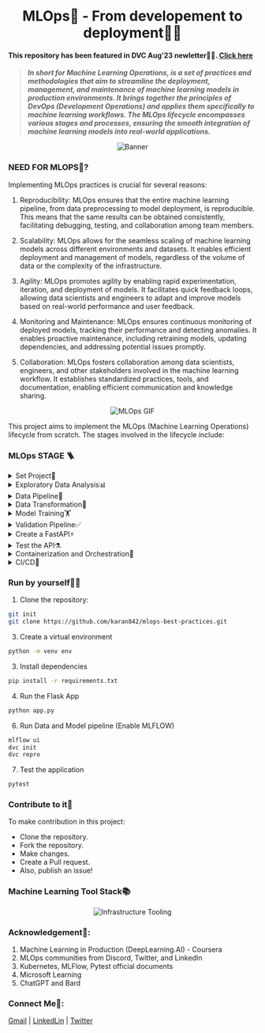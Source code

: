 <h1 align="center">MLOps🚀 - From developement to deployment🧪💥</h1>

#### This repository has been featured in DVC Aug'23 newletter🎉🎉. [Click here](https://www.linkedin.com/pulse/dvc-august-23-community-updates-iterative-ai)

> ***In short for Machine Learning Operations, is a set of practices and methodologies that aim to streamline the deployment, management, and maintenance of machine learning models in production environments. It brings together the principles of DevOps (Development Operations) and applies them specifically to machine learning workflows. The MLOps lifecycle encompasses various stages and processes, ensuring the smooth integration of machine learning models into real-world applications.***

<div align="center">
  <img src="https://github.com/karan842/mlops-best-practices/blob/master/img/mlops-best-practices.png" alt="Banner"/>
</div>

### NEED FOR MLOPS🔮?

Implementing MLOps practices is crucial for several reasons:

1. Reproducibility: MLOps ensures that the entire machine learning pipeline, from data preprocessing to model deployment, is reproducible. This means that the same results can be obtained consistently, facilitating debugging, testing, and collaboration among team members.

2. Scalability: MLOps allows for the seamless scaling of machine learning models across different environments and datasets. It enables efficient deployment and management of models, regardless of the volume of data or the complexity of the infrastructure.

3. Agility: MLOps promotes agility by enabling rapid experimentation, iteration, and deployment of models. It facilitates quick feedback loops, allowing data scientists and engineers to adapt and improve models based on real-world performance and user feedback.

4. Monitoring and Maintenance: 
MLOps ensures continuous monitoring of deployed models, tracking their performance and detecting anomalies. It enables proactive maintenance, including retraining models, updating dependencies, and addressing potential issues promptly.

5. Collaboration: MLOps fosters collaboration among data scientists, engineers, and other stakeholders involved in the machine learning workflow. It establishes standardized practices, tools, and documentation, enabling efficient communication and knowledge sharing.


<div align="center">
  <img src="https://assets-global.website-files.com/5e9aa66fd3886aa2b4ec01ca/630341e16bdfc87f7cd23ee0_ezgif.com-gif-maker%20(1).gif" alt="MLOps GIF" />
</div>

   
This project aims to implement the MLOps (Machine Learning Operations) lifecycle from scratch. The stages involved in the lifecycle include:


### MLOps STAGE 🪜
<details>
<summary>Set Project🐣</summary>

Set up your project environment and version control system for MLOps.

1. Create a Python virtual environment to manage dependencies.
2. Initialize Git and set up your GitHub repository for version control.
3. Install DVC (Data Version Control) for efficient data versioning and storage.
4. Install project dependencies using `requirements.txt`.
5. Write utility scripts for logs, exception handling, and common utilities.

</details>

<details>
<summary>Exploratory Data Analysis📊</summary>

Perform EDA on your data to gain insights and understand statistical properties.

1. Explore the data to understand its distribution and characteristics.
2. Plot charts and graphs to visualize data patterns and relationships.
3. Identify and handle outliers and missing data points.

</details>

<details>
<summary>Data Pipeline🚧</summary>

Create a data ingestion pipeline for data preparation and versioning.

1. Write a data ingestion pipeline to split data into train and test sets.
2. Store the processed data as artifacts for reproducibility.
3. Implement data versioning using DVC for maintaining data integrity.
4. Use the Faker library to generate synthetic data with noise for testing purposes.

</details>

<details>
<summary>Data Transformation🦾</summary>

Perform data transformation tasks to ensure data quality and consistency.

1. Write a script for data transformation, including imputation and outlier detection.
2. Handle class imbalances in the dataset.
3. Implement One-Hot-Encoding and scaling for features.

</details>

<details>
<summary>Model Training🏋️</summary>

Train and tune multiple classification models and track experiments.

1. Train and tune various classification models on the data.
2. Use MLflow for experimentation and tracking model metrics.
3. Log results in the form of JSON to track model performance.

</details>

<details>
<summary>Validation Pipeline✅</summary>

Create a Pydantic pipeline for data preprocessing and validation.

1. Define a Pydantic data model to enforce data validation and types.
2. Implement a pipeline for data preprocessing and validation.
3. Verify the range of values and data types for data integrity.

</details>

<details>
<summary>Create a FastAPI⚡</summary>

Build a FastAPI to make predictions using your trained models.

1. Develop a FastAPI application to serve predictions.
2. Integrate the trained models with the FastAPI endpoint.
3. Provide API documentation using Swagger UI.

</details>

<details>
<summary>Test the API⚗️</summary>

Conduct thorough testing of your FastAPI application.

1. Use Pytest to test different components of the API.
2. Test data types and handle missing input scenarios.
3. Ensure the API responds correctly to various inputs.

</details>

<details>
<summary>Containerization and Orchestration🚢</summary>

Prepare your application for deployment using containers and orchestration.

1. Build a Docker image for your FastAPI application.
2. Push the Docker image to Azure Container Registry (ACR).
3. Test the application locally using Minikube.
4. Deploy the Docker image from ACR to Azure Kubernetes Service (AKS) for production.

</details>

<details>
<summary>CI/CD🔁</summary>

Set up a Continuous Integration and Continuous Deployment pipeline for your application.

1. Configure CI/CD pipeline for automated build and testing.
2. Deploy the application on Azure using CI/CD pipelines.

</details>

### Run by yourself🏃‍♂️
1. Clone the repository:
```bash
git init
git clone https://github.com/karan842/mlops-best-practices.git
```

3. Create a virtual environment
```bash
python -m venv env
```

3. Install dependencies
```bash
pip install -r requirements.txt
```

4. Run the Flask App
```bash
python app.py
```

6. Run Data and Model pipeline (Enable MLFLOW)
```bash
mlflow ui
dvc init
dvc repro
```

7. Test the application
```bash
pytest
```

### Contribute to it🌱
To make contribution in this project:
- Clone the repository.
- Fork the repository.
- Make changes.
- Create a Pull request.
- Also, publish an issue!
  

### Machine Learning Tool Stack📚
<div align="center">
  <img src="https://fullstackdeeplearning.com/spring2021/lecture-6-notes-media/Infra-Tooling3.png" alt="Infrastructure Tooling" />
</div>

### Acknowledgement📃:
1. Machine Learning in Production (DeepLearning.AI) - Coursera
2. MLOps communities from Discord, Twitter, and LinkedIn
3. Kubernetes, MLFlow, Pytest official documents
4. Microsoft Learning
5. ChatGPT and Bard

### Connect Me🤝:
[Gmail](karanshingde@gmail.com) | [LinkedLin](https://www.linkedin.com/in/karanshingde) | [Twitter](https://www.twitter.com/kuchbhikaran)

